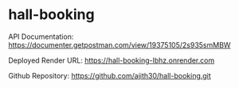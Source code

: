 # hall-booking

API Documentation: https://documenter.getpostman.com/view/19375105/2s935smMBW

Deployed Render URL: https://hall-booking-lbhz.onrender.com

Github Repository: https://github.com/ajith30/hall-booking.git
